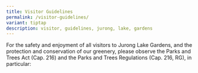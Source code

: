 ```yaml
---
title: Visitor Guidelines
permalink: /visitor-guidelines/
variant: tiptap
description: visitor, guidelines, jurong, lake, gardens
---
```

<p>For the safety and enjoyment of all visitors to Jurong Lake Gardens, and
the protection and conservation of our greenery, please observe the Parks
and Trees Act (Cap. 216) and the Parks and Trees Regulations (Cap. 216,
RG), in particular:</p>